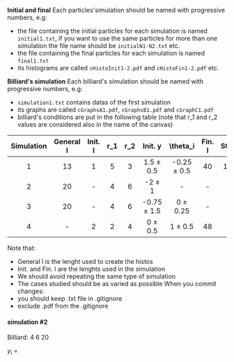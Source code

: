 **Initial and final**
Each particles'simulation should be named with progressive numbers, e.g:
- the file containing the initial particles for each simulation is named `initial1.txt`, if you want to use the same particles for more than one simulation the file name should be `initialN1-N2.txt` etc.
- the file containing the final particles for each simulation is named `final1.txt`
- its histograms are called `cHistoInit1-2.pdf` and `cHistoFin1-2.pdf` etc.

**Billiard's simulation**
Each billiard's simulation should be named with progressive numbers, e.g:
- `simulation1.txt` contains datas of the first simulation
- its graphs are called `cGraphsA1.pdf`, `cGraphsB1.pdf` and `cGraphC1.pdf`
- billiard's conditions are put in the following table (note that r_1 and r_2 values are considered also in the name of the canvas)

| Simulation | General l | Init. l | r_1 | r_2 | Init. y | \theta_i | Fin. l | Step | N | Comment |
| :---: | :---: | :---: | :---: | :---: | :---: | :---: |:---:| :---: | :---: | :---: |
| 1 | 13 | 1 | 5 | 3 | 1.5 $\pm$ 0.5 | -0.25 $\pm$ 0.5 | 40 | 1.5 | 100'000 | General with $\alpha$ < 0 |
| 2 | 20 | - | 4 | 6 | -2 $\pm$ 1 | - | - | - | 10'000'000 |
| 3 | 20 | - | 4 | 6 | -0.75 $\pm$ 1.5 | 0 $\pm$ 0.25 | - | - | 100'000'000 |
| 4 | - | 2 | 2 | 4 | 0 $\pm$ 0.5 | 1 $\pm$ 0.5 | 48 | 2 | 100'000 | General with $\alpha$ > 0 |

Note that:
- General l is the lenght used to create the histos
- Init. and Fin. l are the lenghts used in the simulation
- We should avoid repeating the same type of simulation
- The cases studied should be as varied as possible
When you commit changes:
- you should keep .txt file in .gitignore
- exclude .pdf from the .gitignore

#### simulation #2
Billiard: 4 6 20

$y_i$ = 
